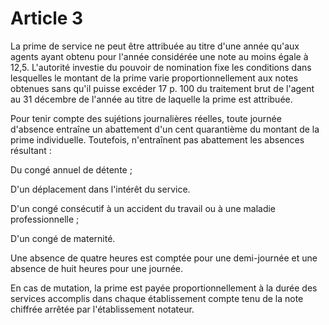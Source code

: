 # Article 3

La prime de service ne peut être attribuée au titre d'une année qu'aux agents ayant obtenu pour l'année considérée une note au moins égale à 12,5. L'autorité investie du pouvoir de nomination fixe les conditions dans lesquelles le montant de la prime varie proportionnellement aux notes obtenues sans qu'il puisse excéder 17 p. 100 du traitement brut de l'agent au 31 décembre de l'année au titre de laquelle la prime est attribuée.

Pour tenir compte des sujétions journalières réelles, toute journée d'absence entraîne un abattement d'un cent quarantième du montant de la prime individuelle. Toutefois, n'entraînent pas abattement les absences résultant :

Du congé annuel de détente ;

D'un déplacement dans l'intérêt du service.

D'un congé consécutif à un accident du travail ou à une maladie professionnelle ;

D'un congé de maternité.

Une absence de quatre heures est comptée pour une demi-journée et une absence de huit heures pour une journée.

En cas de mutation, la prime est payée proportionnellement à la durée des services accomplis dans chaque établissement compte tenu de la note chiffrée arrêtée par l'établissement notateur.
